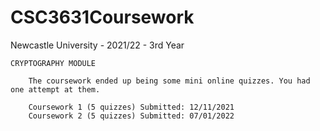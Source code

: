 # CSC3631Coursework
Newcastle University - 2021/22 - 3rd Year

 	CRYPTOGRAPHY MODULE
		
		The coursework ended up being some mini online quizzes. You had one attempt at them.
		
		Coursework 1 (5 quizzes) Submitted: 12/11/2021
		Coursework 2 (5 quizzes) Submitted: 07/01/2022
